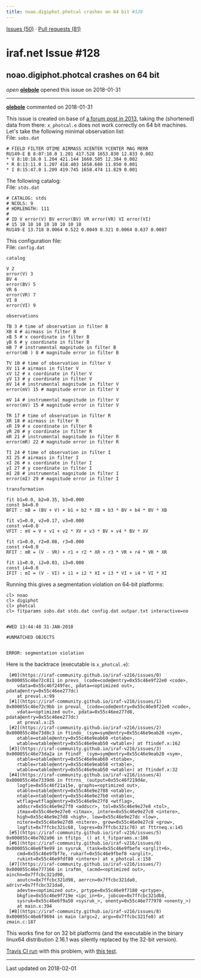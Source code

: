 ```yaml
---
title: noao.digiphot.photcal crashes on 64 bit #128
---
```


[Issues (50)](https://iraf-community.github.io/iraf-v216/issues) · [Pull requests (81)](https://iraf-community.github.io/iraf-v216/issues/pulls)

# iraf.net Issue #128
## noao.digiphot.photcal crashes on 64 bit
*open* **[olebole](https://github.com/olebole)** opened this issue on 2018-01-31

- - - -

**[olebole](https://github.com/olebole)** commented on 2018-01-31

This issue is created on base of [a forum post in 2013](http://iraf.net/forum/viewtopic.php?showtopic=1467834), taking the (shortened) data from there: `x_photcal.e` does not work correctly on 64 bit machines. Let's take the following minimal observation list:  
File: `sobs.dat`  
```  
# FIELD FILTER OTIME AIRMASS XCENTER YCENTER MAG MERR  
RU149-E B 8:07:10.0 1.201 417.528 1653.830 12.833 0.002  
* V 8:10:18.0 1.204 421.144 1660.505 12.384 0.002  
* R 8:13:11.0 1.207 418.403 1658.680 11.850 0.001  
* I 8:15:47.0 1.209 419.745 1658.474 11.829 0.001  
```  
The following catalog:  
File: `stds.dat`  
```  
# CATALOG: stds  
# NCOLS: 9  
# HDRLENGTH: 111  
#  
# ID V error(V) BV error(BV) VR error(VR) VI error(VI)  
# 15 10 10 10 10 10 10 10 10  
RU149-E 13.718 0.0064 0.522 0.0049 0.321 0.0064 0.637 0.0087  
```  
This configuration file:  
File: `config.dat`  
```  
catalog  
  
V 2  
error(V) 3  
BV 4  
error(BV) 5  
VR 6  
error(VR) 7  
VI 8  
error(VI) 9  
  
observations  
  
TB 3 # time of observation in filter B  
XB 4 # airmass in filter B  
xB 5 # x coordinate in filter B  
yB 6 # y coordinate in filter B  
mB 7 # instrumental magnitude in filter B  
error(mB ) 8 # magnitude error in filter B  
  
TV 10 # time of observation in filter V  
XV 11 # airmass in filter V  
xV 12 # x coordinate in filter V  
yV 13 # y coordinate in filter V  
mV 14 # instrumental magnitude in filter V  
error(mV) 15 # magnitude error in filter V  
  
mV 14 # instrumental magnitude in filter V  
error(mV) 15 # magnitude error in filter V  
  
TR 17 # time of observation in filter R  
XR 18 # airmass in filter R  
xR 19 # x coordinate in filter R  
yR 20 # y coordinate in filter R  
mR 21 # instrumental magnitude in filter R  
error(mR) 22 # magnitude error in filter R  
  
TI 24 # time of observation in filter I  
XI 25 # airmass in filter I  
xI 26 # x coordinate in filter I  
yI 27 # y coordinate in filter I  
mI 28 # instrumental magnitude in filter I  
error(mI) 29 # magnitude error in filter I  
  
transformation  
  
fit b1=0.0, b2=0.35, b3=0.000  
const b4=0.0  
BFIT : mB = (BV + V) + b1 + b2 * XB + b3 * BV + b4 * BV * XB  
  
fit v1=0.0, v2=0.17, v3=0.000  
const v4=0.0  
VFIT : mV = V + v1 + v2 * XV + v3 * BV + v4 * BV * XV  
  
fit r1=0.0, r2=0.08, r3=0.000  
const r4=0.0  
RFIT : mR = (V - VR) + r1 + r2 * XR + r3 * VR + r4 * VR * XR  
  
fit i1=0.0, i2=0.03, i3=0.000  
const i4=0.0  
IFIT : mI = (V - VI) + i1 + i2 * XI + i3 * VI + i4 * VI * XI  
```  
  
Running this gives a segmentation violation on 64-bit platforms:  
  
```  
cl> noao  
cl> digiphot  
cl> photcal  
cl> fitparams sobs.dat stds.dat config.dat outpar.txt interactive=no  
  
  
#WED 13:44:48 31-JAN-2018  
  
#UNMATCHED OBJECTS  
  
  
ERROR: segmentation violation  
```  
  
Here is the backtrace (executable is `x_photcal.e`):  
```  
 [#0](https://iraf-community.github.io/iraf-v216/issues/0)  0x000055c46e72c811 in prevs_ (code=code@entry=0x55c46e9f22e0 <code>,   
    vdata=0x55c46f249fec, pdata=<optimized out>, pdata@entry=0x55c46ee277dc)  
    at preval.x:99  
 [#1](https://iraf-community.github.io/iraf-v216/issues/1)  0x000055c46e72c9bb in preval_ (code=code@entry=0x55c46e9f22e0 <code>,   
    vdata=<optimized out>, pdata=0x55c46ee277d8, pdata@entry=0x55c46ee277dc)  
    at preval.x:25  
 [#2](https://iraf-community.github.io/iraf-v216/issues/2)  0x000055c46e73d8c3 in ftindo_ (sym=sym@entry=0x55c46e9eab20 <sym>,   
    otable=otable@entry=0x55c46e9eab60 <totabe>,   
    wtable=wtable@entry=0x55c46e9eab50 <wtable>) at ftindef.x:162  
 [#3](https://iraf-community.github.io/iraf-v216/issues/3)  0x000055c46e73da2a in ftindf_ (sym=sym@entry=0x55c46e9eab20 <sym>,   
    otable=otable@entry=0x55c46e9eab60 <totabe>,   
    rtable=rtable@entry=0x55c46e9eab58 <rtable>,   
    wtable=wtable@entry=0x55c46e9eab50 <wtable>) at ftindef.x:32  
 [#4](https://iraf-community.github.io/iraf-v216/issues/4)  0x000055c46e7339d6 in fttrns_ (output=0x55c46f219d4e,   
    logfie=0x55c46f21a15e, graphs=<optimized out>,   
    otable=otable@entry=0x55c46e9e2788 <otable>,   
    ntable=ntable@entry=0x55c46e9e27b0 <ntable>,   
    wtflag=wtflag@entry=0x55c46e9e27f8 <wtflag>,   
    addscr=0x55c46e9e27f0 <addscr>, tol=0x55c46e9e27e8 <tol>,   
    itmax=0x55c46e9e27e0 <itmax>, intere=0x55c46e9e27c0 <intere>,   
    high=0x55c46e9e27d8 <high>, low=0x55c46e9e27dc <low>,   
    nitere=0x55c46e9e27d0 <nitere>, grow=0x55c46e9e27c8 <grow>,   
    logfit=0x7ffcbc321c68, logres=0x7ffcbc321c70) at fttrneq.x:145  
 [#5](https://iraf-community.github.io/iraf-v216/issues/5)  0x000055c46e702a96 in tfitps_ () at t_fitparams.x:186  
 [#6](https://iraf-community.github.io/iraf-v216/issues/6)  0x000055c46e6f9e99 in sysruk_ (task=0x55c46e9fbefe <arglit+6>,   
    cmd=0x55c46e9fbf7e, rukarf=0x55c46e9fbef8 <arglit>,   
    rukint=0x55c46e9fdf80 <intere>) at x_photcal.x:158  
 [#7](https://iraf-community.github.io/iraf-v216/issues/7)  0x000055c46e777166 in irafmn_ (acmd=<optimized out>, ainchn=0x7ffcbc321d90,   
    aoutcn=0x7ffcbc321d98, aerrcn=0x7ffcbc321da0, adrivr=0x7ffcbc321da8,   
    adevte=<optimized out>, prtype=0x55c46e9f7180 <prtype>,   
    bkgfie=0x55c46e9f719e <ipc_in+6>, jobcoe=0x7ffcbc321db8,   
    sysruk=0x55c46e6f9a50 <sysruk_>, onenty=0x55c46e777970 <onenty_>)  
    at main.x:394  
 [#8](https://iraf-community.github.io/iraf-v216/issues/8)  0x000055c46e6f9694 in main (argc=2, argv=0x7ffcbc321fe8) at zmain.c:187  
```  
  
This works fine for on 32 bit platforms (and the executable in the binary linux64 distribution 2.16.1 was silently replaced by the 32-bit version).  
  
[Travis CI run](https://travis-ci.org/olebole/iraf-v216/builds/335679283) with this problem, with [this test](https://github.com/iraf-community/iraf/blob/ce2495da55faa83b8784c3d43160a25eef61e6cd/test/photcal.md).

- - - -

Last updated on 2018-02-01
